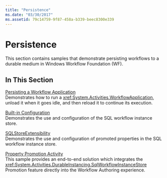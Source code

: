 ```yaml
---
title: "Persistence"
ms.date: "03/30/2017"
ms.assetid: 79c14759-9f87-458a-b339-beec8300e339
---
```

# Persistence
This section contains samples that demonstrate persisting workflows to a durable medium in Windows Workflow Foundation (WF).  
  
## In This Section  
 [Persisting a Workflow Application](../../../../docs/framework/windows-workflow-foundation/samples/persisting-a-workflow-application.md)  
 Demonstrates how to run a <xref:System.Activities.WorkflowApplication>, unload it when it goes idle, and then reload it to continue its execution.  
  
 [Built-in Configuration](../../../../docs/framework/windows-workflow-foundation/samples/built-in-configuration.md)  
 Demonstrates the use and configuration of the SQL workflow instance store.  
  
 [SQLStoreExtensibility](../../../../docs/framework/windows-workflow-foundation/samples/sqlstoreextensibility.md)  
 Demonstrates the use and configuration of promoted properties in the SQL workflow instance store.  
  
 [Property Promotion Activity](../../../../docs/framework/windows-workflow-foundation/samples/property-promotion-activity.md)  
 This sample provides an end-to-end solution which integrates the <xref:System.Activities.DurableInstancing.SqlWorkflowInstanceStore> Promotion feature directly into the Workflow Authoring experience.
